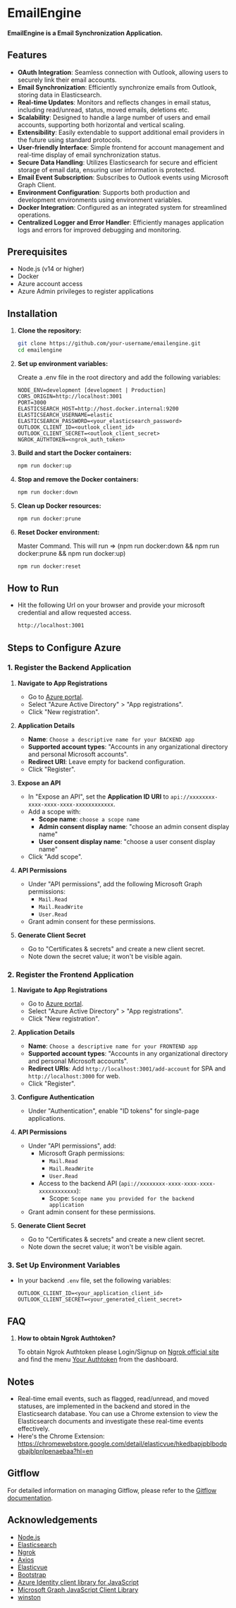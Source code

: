 # EmailEngine
#### EmailEngine is a Email Synchronization Application.

## Features

- **OAuth Integration**: Seamless connection with Outlook, allowing users to securely link their email accounts.
- **Email Synchronization**: Efficiently synchronize emails from Outlook, storing data in Elasticsearch.
- **Real-time Updates**: Monitors and reflects changes in email status, including read/unread, status, moved emails, deletions etc.
- **Scalability**: Designed to handle a large number of users and email accounts, supporting both horizontal and vertical scaling.
- **Extensibility**: Easily extendable to support additional email providers in the future using standard protocols.
- **User-friendly Interface**: Simple frontend for account management and real-time display of email synchronization status.
- **Secure Data Handling**: Utilizes Elasticsearch for secure and efficient storage of email data, ensuring user information is protected.
- **Email Event Subscription**: Subscribes to Outlook events using Microsoft Graph Client.
- **Environment Configuration**: Supports both production and development environments using environment variables.
- **Docker Integration**: Configured as an integrated system for streamlined operations.
- **Centralized Logger and Error Handler**: Efficiently manages application logs and errors for improved debugging and monitoring.

## Prerequisites
- Node.js (v14 or higher)
- Docker
- Azure account access
- Azure Admin privileges to register applications

## Installation
    
1. **Clone the repository:**

    ```bash
    git clone https://github.com/your-username/emailengine.git
    cd emailengine
    ```

2. **Set up environment variables:**

    Create a .env file in the root directory and add the following variables:

    ```env
    NODE_ENV=development [development | Production]
    CORS_ORIGIN=http://localhost:3001
    PORT=3000
    ELASTICSEARCH_HOST=http://host.docker.internal:9200
    ELASTICSEARCH_USERNAME=elastic
    ELASTICSEARCH_PASSWORD=<your_elasticsearch_password>
    OUTLOOK_CLIENT_ID=<outlook_client_id>
    OUTLOOK_CLIENT_SECRET=<outlook_client_secret>
    NGROK_AUTHTOKEN=<ngrok_auth_token>
    ```

3. **Build and start the Docker containers:**

    ```bash
    npm run docker:up
    ```

4. **Stop and remove the Docker containers:**

    ```bash
    npm run docker:down
    ```

5. **Clean up Docker resources:**

    ```bash
    npm run docker:prune
    ```

6. **Reset Docker environment:** 

    Master Command. This will run => (npm run docker:down && npm run docker:prune && npm run docker:up)

    ```bash
    npm run docker:reset
    ```

## How to Run

- Hit the following Url on your browser and provide your microsoft credential and allow requested access.

    ```bash
    http://localhost:3001
    ```

## Steps to Configure Azure

### 1. Register the Backend Application

1. **Navigate to App Registrations**
   - Go to [Azure portal](https://portal.azure.com/).
   - Select "Azure Active Directory" > "App registrations".
   - Click "New registration".

2. **Application Details**
   - **Name**: `Choose a descriptive name for your BACKEND app`
   - **Supported account types**: "Accounts in any organizational directory and personal Microsoft accounts".
   - **Redirect URI**: Leave empty for backend configuration.
   - Click "Register".

3. **Expose an API**
   - In "Expose an API", set the **Application ID URI** to `api://xxxxxxxx-xxxx-xxxx-xxxx-xxxxxxxxxxxx`.
   - Add a scope with:
     - **Scope name**: `choose a scope name`
     - **Admin consent display name**: "choose an admin consent display name"
     - **User consent display name**: "choose a user consent display name"
   - Click "Add scope".

4. **API Permissions**
   - Under "API permissions", add the following Microsoft Graph permissions:
     - `Mail.Read`
     - `Mail.ReadWrite`
     - `User.Read`
   - Grant admin consent for these permissions.

5. **Generate Client Secret**
   - Go to "Certificates & secrets" and create a new client secret.
   - Note down the secret value; it won't be visible again.

### 2. Register the Frontend Application

1. **Navigate to App Registrations**
   - Go to [Azure portal](https://portal.azure.com/).
   - Select "Azure Active Directory" > "App registrations".
   - Click "New registration".

2. **Application Details**
   - **Name**: `Choose a descriptive name for your FRONTEND app`
   - **Supported account types**: "Accounts in any organizational directory and personal Microsoft accounts".
   - **Redirect URIs**: Add `http://localhost:3001/add-account` for SPA and `http://localhost:3000` for web.
   - Click "Register".

3. **Configure Authentication**
   - Under "Authentication", enable "ID tokens" for single-page applications.

4. **API Permissions**
   - Under "API permissions", add:
     - Microsoft Graph permissions:
       - `Mail.Read`
       - `Mail.ReadWrite`
       - `User.Read`
     - Access to the backend API (`api://xxxxxxxx-xxxx-xxxx-xxxx-xxxxxxxxxxxx`):
       - Scope: `Scope name you provided for the backend application`
   - Grant admin consent for these permissions.

5. **Generate Client Secret**
   - Go to "Certificates & secrets" and create a new client secret.
   - Note down the secret value; it won't be visible again.

### 3. Set Up Environment Variables

- In your backend `.env` file, set the following variables:
     ```env
     OUTLOOK_CLIENT_ID=<your_application_client_id>
     OUTLOOK_CLIENT_SECRET=<your_generated_client_secret>
     ```

## FAQ

1. **How to obtain Ngrok Authtoken?**

    To obtain Ngrok Authtoken please Login/Signup on [Ngrok official site](https://ngrok.com/) and find the menu [Your Authtoken](https://dashboard.ngrok.com/get-started/your-authtoken) from the dashboard.

## Notes
   - Real-time email events, such as flagged, read/unread, and moved statuses, are implemented in the backend and stored in the Elasticsearch database. You can use a Chrome extension to view the Elasticsearch documents and investigate these real-time events effectively.
   - Here's the Chrome Extension: https://chromewebstore.google.com/detail/elasticvue/hkedbapjpblbodpgbajblpnlpenaebaa?hl=en
 
## Gitflow
   For detailed information on managing Gitflow, please refer to the [Gitflow documentation](https://github.com/biswajitpanday/EmailEngine/blob/main/gitflow.md).

## Acknowledgements
- [Node.js](https://nodejs.org/en)
- [Elasticsearch](https://www.elastic.co/elasticsearch)
- [Ngrok](https://ngrok.com/)
- [Axios](https://axios-http.com/)
- [Elasticvue](https://chromewebstore.google.com/detail/elasticvue/hkedbapjpblbodpgbajblpnlpenaebaa?hl=en)
- [Bootstrap](https://getbootstrap.com/)
- [Azure Identity client library for JavaScript](https://www.npmjs.com/package/@azure/identity)
- [Microsoft Graph JavaScript Client Library](https://www.npmjs.com/package/@microsoft/microsoft-graph-client)
- [winston](https://www.npmjs.com/package/winston)
